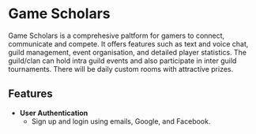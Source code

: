 # Game Scholars

Game Scholars is a comprehesive paltform for gamers to connect, communicate and compete. It offers features such as text and voice chat, guild management, event organisation, and detailed player statistics. The guild/clan can hold intra guild events and also participate in inter guild tournaments. There will be daily custom rooms with attractive prizes.

## Features

- **User Authentication** 
    - Sign up and login using emails, Google, and Facebook.
    
